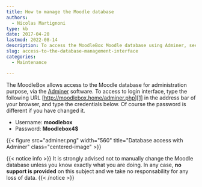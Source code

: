 ```yaml
---
title: How to manage the Moodle database
authors:
  - Nicolas Martignoni
type: kb
date: 2017-04-20
lastmod: 2022-08-14
description: To access the MoodleBox Moodle database using Adminer, see the information below.
slug: access-to-the-database-management-interface
categories:
  - Maintenance

---
```

The MoodleBox allows access to the Moodle database for administration purpose, via the [Adminer][3] software. To access to login interface, type the following URL [http://moodlebox.home/adminer.php][1] in the address bar of your browser, and type the credentials below. Of course the password is different if you have changed it.

  * Username: __moodlebox__
  * Password: __Moodlebox4$__

{{< figure src="adminer.png" width="560" title="Database access with Adminer" class="centered-image" >}}

{{< notice info >}}
It is strongly advised not to manually change the Moodle database unless you know exactly what you are doing. In any case, __no support is provided__ on this subject and we take no responsability for any loss of data.
{{< /notice >}}

 [1]: http://moodlebox.home/adminer.php
 [2]: http://moodlebox.home/phpmyadmin
 [3]: https://www.adminer.org/
